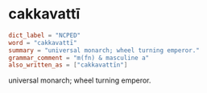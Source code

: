 # cakkavattī

``` toml
dict_label = "NCPED"
word = "cakkavattī"
summary = "universal monarch; wheel turning emperor."
grammar_comment = "m(fn) & masculine a"
also_written_as = ["cakkavattīn"]
```

universal monarch; wheel turning emperor.

